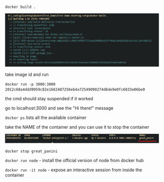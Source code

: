 ``docker build .``

![docker build result](.\static\dockerBuild.png)

take image id and run

``docker run -p 3000:3000 2012c68a4ddd9959c82e1682487256eb4a72549090274d6de9e0fc6033e06be0``

the cmd should stay suspended if it worked

go to localhost:3000 and see the "Hi there!" message

``docker ps`` lists all the available container

take the NAME of the container and you can use it to stop the container 

![docker build result](.\static\dockerPs.png)

``docker stop great_panini``

``docker run node`` - install the official version of node from docker hub

``docker run -it node`` - expose an interactive session from inside the container
